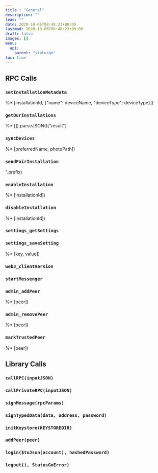 ```yaml
---
title : "General"
description: ""
lead: ""
date: 2020-10-06T08:48:23+00:00
lastmod: 2020-10-06T08:48:23+00:00
draft: false
images: []
menu:
  api:
    parent: "statusgo"
toc: true
---
```


## RPC Calls

### `setInstallationMetadata`

%* [installationId, {"name": deviceName, "deviceType": deviceType}])

### `getOurInstallations`

%* []).parseJSON()["result"]

### `syncDevices`

%* [preferredName, photoPath])

### `sendPairInstallation`

".prefix)
### `enableInstallation`

%* [installationId])

### `disableInstallation`

%* [installationId])

### `settings_getSettings`

### `settings_saveSetting`

%* [key, value])

### `web3_clientVersion`

### `startMessenger`

### `admin_addPeer`

%* [peer])

### `admin_removePeer`

%* [peer])

### `markTrustedPeer`

%* [peer])

## Library Calls

### `callRPC(inputJSON)`

### `callPrivateRPC(inputJSON)`

### `signMessage(rpcParams)`

### `signTypedData(data, address, password)`

### `initKeystore(KEYSTOREDIR)`

### `addPeer(peer)`

### `login($toJson(account), hashedPassword)`

### `logout(), StatusGoError)`
